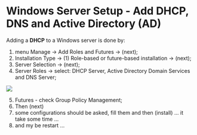 # Windows Server Setup - Add DHCP, DNS and Active Directory (AD)

Adding a **DHCP** to a Windows server is done by:
1) menu Manage -> Add Roles and Futures -> (next);
2) Installation Type -> (1) Role-based or future-based installation -> (next);
3) Server Selection -> (next);
4) Server Roles -> select: DHCP Server, Active Directory Domain Services and DNS Server;

![](https://www.bachvarova.com/__git/install_windows_server_virtualbox/addDNS_DHCP_AD_GP.png)

5) Futures - check Group Policy Management;
6) Then (next)
7) some configurations should be asked, fill them and then (install) ... it take some time ...
8) and my be restart ... 